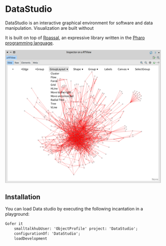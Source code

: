 # DataStudio
DataStudio is an interactive graphical environment for software and data manipulation. Visualization are built without 

It is built on top of [Roassal](https://AgileVisualization.com/), an expressive library written in the [Pharo programming language](http://pharo.org).

![alt text](https://raw.githubusercontent.com/ObjectProfile/DataStudio/master/figures/pict1.png)

## Installation
You can load Data studio by executing the following incantation in a playground:

```Smalltalk
Gofer it
    smalltalkhubUser: 'ObjectProfile' project: 'DataStudio';
    configurationOf: 'DataStudio';
    loadDevelopment
```
